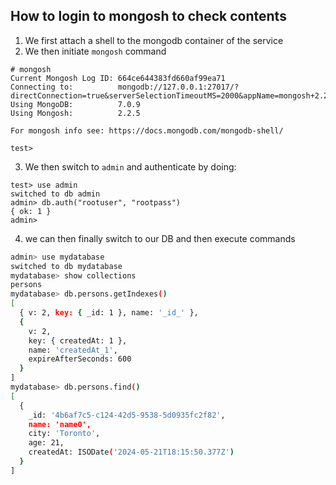 ## How to login to mongosh to check contents
1. We first attach a shell to the mongodb container of the service
2. We then initiate `mongosh` command
```
# mongosh
Current Mongosh Log ID: 664ce644383fd660af99ea71
Connecting to:          mongodb://127.0.0.1:27017/?directConnection=true&serverSelectionTimeoutMS=2000&appName=mongosh+2.2.5
Using MongoDB:          7.0.9
Using Mongosh:          2.2.5

For mongosh info see: https://docs.mongodb.com/mongodb-shell/

test> 
```
3. We then switch to `admin` and authenticate by doing:
```
test> use admin
switched to db admin
admin> db.auth("rootuser", "rootpass")
{ ok: 1 }
admin>
```
4. we can then finally switch to our DB and then execute commands
```bash
admin> use mydatabase
switched to db mydatabase
mydatabase> show collections
persons
mydatabase> db.persons.getIndexes()
[
  { v: 2, key: { _id: 1 }, name: '_id_' },
  {
    v: 2,
    key: { createdAt: 1 },
    name: 'createdAt_1',
    expireAfterSeconds: 600
  }
]
mydatabase> db.persons.find()
[
  {
    _id: '4b6af7c5-c124-42d5-9538-5d0935fc2f82',
    name: 'name0',
    city: 'Toronto',
    age: 21,
    createdAt: ISODate('2024-05-21T18:15:50.377Z')
  }
]
```
